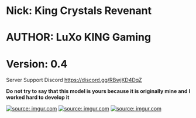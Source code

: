 # Nick: King Crystals Revenant
# AUTHOR: LuXo KING Gaming
# Version: 0.4

Server Support Discord https://discord.gg/RBwjKD4DqZ

**Do not try to say that this model is yours because it is originally mine and I worked hard to develop it**


<a href="https://imgur.com/SDj0RZQ"><img src="https://i.imgur.com/SDj0RZQ.jpg" title="source: imgur.com" /></a>
<a href="https://imgur.com/cMZjIcd"><img src="https://i.imgur.com/cMZjIcd.jpg" title="source: imgur.com" /></a>
<a href="https://imgur.com/TmBpovi"><img src="https://i.imgur.com/TmBpovi.jpg" title="source: imgur.com" /></a>
